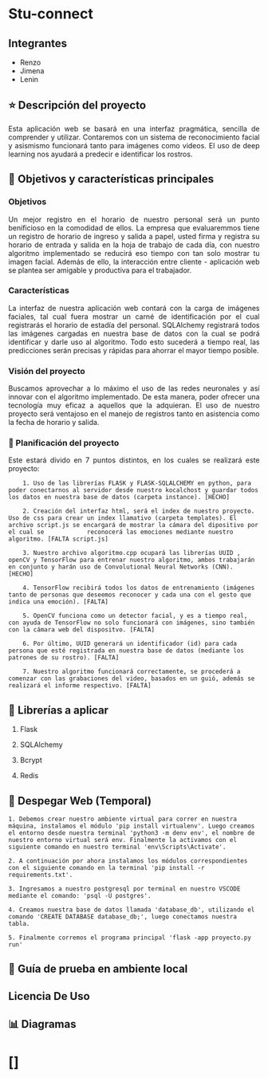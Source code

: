 # **Stu-connect**

## Integrantes

- Renzo
- Jimena
- Lenin

## :star: Descripción del proyecto

<p align="justify">
Esta aplicación web se basará en una interfaz pragmática, sencilla de comprender y utilizar. Contaremos con un sistema de reconocimiento facial y asismismo funcionará tanto para imágenes como videos. El uso de deep learning nos ayudará a predecir e identificar los rostros.
</p>

## :pushpin: **Objetivos y características principales**

### Objetivos

<p align="justify">
    Un mejor registro en el horario de nuestro personal será un punto benificioso en la comodidad de ellos. La empresa que evaluaremmos tiene un registro de horario de ingreso y salida a papel, usted firma y registra su horario de entrada y salida en la hoja de trabajo de cada día, con nuestro algoritmo implementado se reducirá eso tiempo con tan solo mostrar tu imagen facial. Además de ello, la interacción entre cliente - aplicación web se plantea ser amigable y productiva para el trabajador.
</p>

### Características

<p align="justify">
    La interfaz de nuestra aplicación web contará con la carga de imágenes faciales, tal cual fuera mostrar un carné de identificación por el cual registrarás el horario de estadía del personal. SQLAlchemy registrará todos las imágenes cargadas en nuestra base de datos con la cual se podrá identificar y darle uso al algoritmo. Todo esto sucederá a tiempo real, las predicciones serán precisas y rápidas para ahorrar el mayor tiempo posible.
</p>

### Visión del proyecto

<p align="justify">
    Buscamos aprovechar a lo máximo el uso de las redes neuronales y así innovar con el algoritmo implementado. De esta manera, poder ofrecer una tecnología muy eficaz a aquellos que la adquieran. El uso de nuestro proyecto será ventajoso en el manejo de registros tanto en asistencia como la fecha de horario y salida.
</p>

### :calendar: Planificación del proyecto

<p align="justify">
    Este estará divido en 7 puntos distintos, en los cuales se realizará este proyecto:
    
        1. Uso de las librerías FLASK y FLASK-SQLALCHEMY en python, para poder conectarnos al servidor desde nuestro kocalchost y guardar todos los datos en nuestra base de datos (carpeta instance). [HECHO]
    
        2. Creación del interfaz html, será el index de nuestro proyecto. Uso de css para crear un index llamativo (carpeta templates). El archivo script.js se encargará de mostrar la cámara del dipositivo por el cual se            reconocerá las emociones mediante nuestro algoritmo. [FALTA script.js]
    
        3. Nuestro archivo algoritmo.cpp ocupará las librerías UUID , openCV y TensorFlow para entrenar nuestro algoritmo, ambos trabajarán en conjunto y harán uso de Convolutional Neural Networks (CNN).  [HECHO]
    
        4. TensorFlow recibirá todos los datos de entrenamiento (imágenes tanto de personas que deseemos reconocer y cada una con el gesto que indica una emoción). [FALTA]
    
        5. OpenCV funciona como un detector facial, y es a tiempo real, con ayuda de TensorFlow no solo funcionará con imágenes, sino también con la cámara web del dispositvo. [FALTA]
    
        6. Por último, UUID generará un identificador (id) para cada persona que esté registrada en nuestra base de datos (mediante los patrones de su rostro). [FALTA]
    
        7. Nuestro algoritmo funcionará correctamente, se procederá a comenzar con las grabaciones del video, basados en un guió, además se realizará el informe respectivo. [FALTA]
</p>

## :file_folder: Librerías a aplicar

1. Flask

2. SQLAlchemy

3. Bcrypt

4. Redis

## :rocket: Despegar Web (Temporal)

<p align="justify">
    
    1. Debemos crear nuestro ambiente virtual para correr en nuestra máquina, instalamos el módulo 'pip install virtualenv'. Luego creamos el entorno desde nuestra terminal 'python3 -m denv env', el nombre de nuestro entorno virtual será env. Finalmente la activamos con el siguiente comando en nuestro terminal 'env\Scripts\Activate'.
    
    2. A continuación por ahora instalamos los módulos correspondientes con el siguiente comando en la terminal 'pip install -r requirements.txt'.
    
    3. Ingresamos a nuestro postgresql por terminal en nuestro VSCODE mediante el comando: 'psql -U postgres'.
    
    4. Creamos nuestra base de datos llamada 'database_db', utilizando el comando 'CREATE DATABASE database_db;', luego conectamos nuestra tabla.
    
    5. Finalmente corremos el programa principal 'flask -app proyecto.py run'
    
    
## :wrench: Guía de prueba en ambiente local

## Licencia De Uso

## :bar_chart: Diagramas

# []

